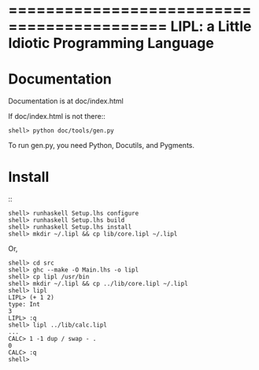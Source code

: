 ===========================================
LIPL: a Little Idiotic Programming Language
===========================================

Documentation
=============

Documentation is at doc/index.html

If doc/index.html is not there::

    shell> python doc/tools/gen.py

To run gen.py, you need Python, Docutils, and Pygments.

Install
=======

::

    shell> runhaskell Setup.lhs configure
    shell> runhaskell Setup.lhs build
    shell> runhaskell Setup.lhs install
    shell> mkdir ~/.lipl && cp lib/core.lipl ~/.lipl

Or,

    shell> cd src
    shell> ghc --make -O Main.lhs -o lipl
    shell> cp lipl /usr/bin
    shell> mkdir ~/.lipl && cp ../lib/core.lipl ~/.lipl
    shell> lipl
    LIPL> (+ 1 2)
    type: Int
    3
    LIPL> :q
    shell> lipl ../lib/calc.lipl
    ...
    CALC> 1 -1 dup / swap - .
    0
    CALC> :q
    shell>



